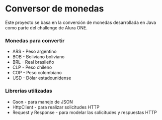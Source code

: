 <h1>Conversor de monedas</h1>
<p>Este proyecto se basa en la conversión de monedas desarrollada en Java como parte del challenge de Alura ONE.</p>

<h3>Monedas para convertir</h3>
<ul>
<li>ARS - Peso argentino</li>
<li>BOB - Boliviano boliviano</li>
<li>BRL - Real brasileño</li>
<li>CLP - Peso chileno</li>
<li>COP - Peso colombiano</li>
<li>USD - Dólar estadounidense</li>
</ul>

<h3>Librerías utilizadas</h3>
<ul>
<li>Gson - para manejo de JSON</li>
<li>HttpClient - para realizar solicitudes HTTP</li>
<li>Request y Response - para modelar las solicitudes y respuestas HTTP</li>
</ul>
